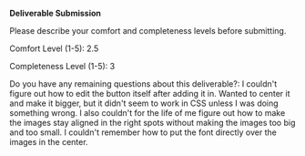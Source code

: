 **Deliverable Submission**

Please describe your comfort and completeness levels before submitting.

Comfort Level (1-5): 2.5

Completeness Level (1-5): 3

Do you have any remaining questions about this deliverable?:
I couldn't figure out how to edit the button itself after adding it in. Wanted to center it and make it bigger, but it didn't seem to work in CSS unless I was doing something wrong.
I also couldn't for the life of me figure out how to make the images stay aligned in the right spots without making the images too big and too small.
I couldn't remember how to put the font directly over the images in the center.

